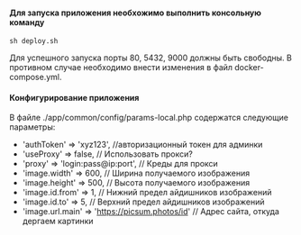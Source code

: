 #### Для запуска приложения необхожимо выполнить консольную команду
```shell
sh deploy.sh
```

Для успешного запуска порты 80, 5432, 9000 должны быть свободны. В противном случае необходимо внести изменения в файл docker-compose.yml.

#### Конфигурирование приложения

В файле ./app/common/config/params-local.php содержатся следующие параметры:

- 'authToken' => 'xyz123',                          //авторизационный токен для админки
- 'useProxy' => false,                              // Использовать прокси?
- 'proxy' => 'login:pass@ip:port',                  // Креды для прокси
- 'image.width' => 600,                             // Ширина получаемого изображения
- 'image.height' => 500,                            // Высота получаемого изображения
- 'image.id.from' => 1,                             // Нижний предел айдишников изображений
- 'image.id.to' => 5,                               // Верхний предел айдишников изображений
- 'image.url.main' => 'https://picsum.photos/id'    // Адрес сайта, откуда дергаем картинки